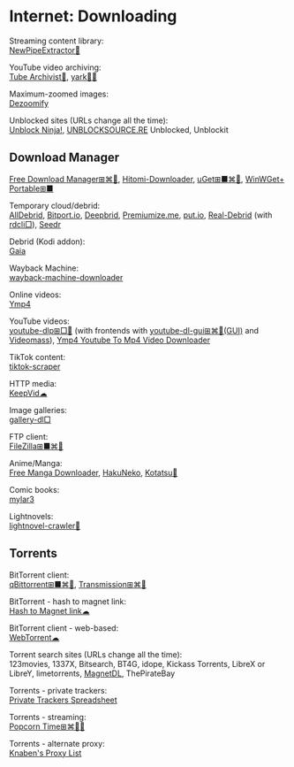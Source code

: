 # Internet: Downloading

Streaming content library:  
[NewPipeExtractor🔌](https://github.com/TeamNewPipe/NewPipeExtractor)

YouTube video archiving:  
[Tube Archivist💾](https://www.tubearchivist.com/),
[yark💾🐍](https://pypi.org/project/yark/)

Maximum-zoomed images:  
[Dezoomify](https://dezoomify.ophir.dev/)

Unblocked sites (URLs change all the time):  
[Unblock Ninja!](https://unblockninja.com/),
[UNBLOCKSOURCE.RE](https://unblocksource.re/)
Unblocked,
Unblockit

## Download Manager

[Free Download Manager⊞⌘🐧](https://www.freedownloadmanager.org/),
[Hitomi-Downloader](https://github.com/KurtBestor/Hitomi-Downloader),
[uGet⊞■⌘🐧](https://ugetdm.com/),
[WinWGet+ Portable⊞■](https://portableapps.com/apps/internet/winwget_portable)

Temporary cloud/debrid:  
[AllDebrid](https://alldebrid.com/),
[Bitport.io](https://bitport.io/),
[Deepbrid](https://www.deepbrid.com/),
[Premiumize.me](https://www.premiumize.me/),
[put.io](https://put.io/),
[Real-Debrid](https://real-debrid.com/) (with [rdcli□](https://github.com/johackim/rdcli)),
[Seedr](https://www.seedr.cc/)

Debrid (Kodi addon):  
[Gaia](https://gaiakodi.com/)

Wayback Machine:  
[wayback-machine-downloader](https://github.com/hartator/wayback-machine-downloader)

Online videos:  
[Ymp4](https://ymp4.download/en57/supported/)

YouTube videos:  
[youtube-dlp⊞□🐧](https://github.com/yt-dlp/yt-dlp) (with frontends with [youtube-dl-gui⊞⌘🐧(GUI)](https://github.com/jely2002/youtube-dl-gui) and [Videomass](https://jeanslack.github.io/Videomass/)),
[Ymp4 Youtube To Mp4 Video Downloader](https://ymp4.download/)

TikTok content:  
[tiktok-scraper](https://github.com/drawrowfly/tiktok-scraper)

HTTP media:  
[KeepVid☁](https://keepvid.com/)

Image galleries:  
[gallery-dl□](https://github.com/mikf/gallery-dl)

FTP client:  
[FileZilla⊞■⌘🐧](https://filezilla-project.org/)

Anime/Manga:  
[Free Manga Downloader](https://sourceforge.net/projects/fmd/),
[HakuNeko](https://hakuneko.download/),
[Kotatsu🤖](https://kotatsu.app/)

Comic books:  
[mylar3](https://github.com/mylar3/mylar3)

Lightnovels:  
[lightnovel-crawler🐍](https://pypi.org/project/lightnovel-crawler/)

## Torrents

BitTorrent client:  
[qBittorrent⊞■⌘🐧](https://www.qbittorrent.org/),
[Transmission⊞⌘🐧](https://transmissionbt.com/)

BitTorrent - hash to magnet link:  
[Hash to Magnet link☁](https://www.hashtomagnet.com/)

BitTorrent client - web-based:  
[WebTorrent☁](https://webtorrent.io/)

Torrent search sites (URLs change all the time):  
123movies,
1337X,
Bitsearch,
BT4G,
idope,
Kickass Torrents,
LibreX or LibreY,
limetorrents,
[MagnetDL](https://www.magnetdl.com/),
ThePirateBay

Torrents - private trackers:  
[Private Trackers Spreadsheet](https://hdvinnie.github.io/Private-Trackers-Spreadsheet/)

Torrents - streaming:  
[Popcorn Time⊞⌘🐧🤖](https://github.com/popcorn-official)

Torrents - alternate proxy:  
[Knaben's Proxy List](https://knaben.info/)
